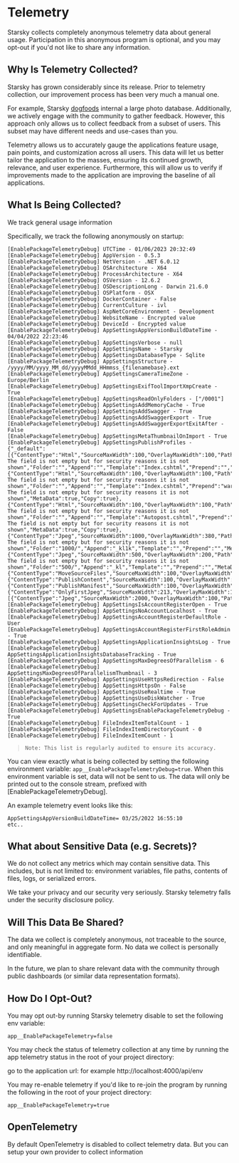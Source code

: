 # Telemetry

Starsky collects completely anonymous telemetry data about general usage. 
Participation in this anonymous program is optional, 
and you may opt-out if you'd not like to share any information.

## Why Is Telemetry Collected?

Starsky has grown considerably since its release. 
Prior to telemetry collection, our improvement process has been very much a manual one.

For example, Starsky [dogfoods](https://en.wikipedia.org/wiki/Eating_your_own_dog_food) 
internal a large photo database.
Additionally, we actively engage with the community to gather feedback.
However, this approach only allows us to collect feedback from a subset of users. 
This subset may have different needs and use-cases than you.

Telemetry allows us to accurately gauge the applications feature usage, pain points, 
and customization across all users.
This data will let us better tailor the application to the masses, ensuring its continued growth, 
relevance, and user experience.
Furthermore, this will allow us to verify if improvements made to the application are improving 
the baseline of all applications.

## What Is Being Collected?

We track general usage information 

Specifically, we track the following anonymously on startup:

```
[EnablePackageTelemetryDebug] UTCTime - 01/06/2023 20:32:49
[EnablePackageTelemetryDebug] AppVersion - 0.5.3
[EnablePackageTelemetryDebug] NetVersion - .NET 6.0.12
[EnablePackageTelemetryDebug] OSArchitecture - X64
[EnablePackageTelemetryDebug] ProcessArchitecture - X64
[EnablePackageTelemetryDebug] OSVersion - 12.6.2
[EnablePackageTelemetryDebug] OSDescriptionLong - Darwin 21.6.0 
[EnablePackageTelemetryDebug] OSPlatform - OSX
[EnablePackageTelemetryDebug] DockerContainer - False
[EnablePackageTelemetryDebug] CurrentCulture - ivl
[EnablePackageTelemetryDebug] AspNetCoreEnvironment - Development
[EnablePackageTelemetryDebug] WebsiteName - Encrypted value
[EnablePackageTelemetryDebug] DeviceId - Encrypted value
[EnablePackageTelemetryDebug] AppSettingsAppVersionBuildDateTime - 04/04/2022 22:23:46
[EnablePackageTelemetryDebug] AppSettingsVerbose - null
[EnablePackageTelemetryDebug] AppSettingsName - Starsky
[EnablePackageTelemetryDebug] AppSettingsDatabaseType - Sqlite
[EnablePackageTelemetryDebug] AppSettingsStructure - /yyyy/MM/yyyy_MM_dd/yyyyMMdd_HHmmss_{filenamebase}.ext
[EnablePackageTelemetryDebug] AppSettingsCameraTimeZone - Europe/Berlin
[EnablePackageTelemetryDebug] AppSettingsExifToolImportXmpCreate - True
[EnablePackageTelemetryDebug] AppSettingsReadOnlyFolders - ["/0001"]
[EnablePackageTelemetryDebug] AppSettingsAddMemoryCache - True
[EnablePackageTelemetryDebug] AppSettingsAddSwagger - True
[EnablePackageTelemetryDebug] AppSettingsAddSwaggerExport - True
[EnablePackageTelemetryDebug] AppSettingsAddSwaggerExportExitAfter - False
[EnablePackageTelemetryDebug] AppSettingsMetaThumbnailOnImport - True
[EnablePackageTelemetryDebug] AppSettingsPublishProfiles - {"_default":[{"ContentType":"Html","SourceMaxWidth":100,"OverlayMaxWidth":100,"Path":"warning: The field is not empty but for security reasons it is not shown","Folder":"","Append":"","Template":"Index.cshtml","Prepend":"","MetaData":true,"Copy":true},{"ContentType":"Html","SourceMaxWidth":100,"OverlayMaxWidth":100,"Path":"warning: The field is not empty but for security reasons it is not shown","Folder":"","Append":"","Template":"Index.cshtml","Prepend":"warning: The field is not empty but for security reasons it is not shown","MetaData":true,"Copy":true},{"ContentType":"Html","SourceMaxWidth":100,"OverlayMaxWidth":100,"Path":"warning: The field is not empty but for security reasons it is not shown","Folder":"","Append":"","Template":"Autopost.cshtml","Prepend":"warning: The field is not empty but for security reasons it is not shown","MetaData":true,"Copy":true},{"ContentType":"Jpeg","SourceMaxWidth":1000,"OverlayMaxWidth":380,"Path":"warning: The field is not empty but for security reasons it is not shown","Folder":"1000/","Append":"_kl1k","Template":"","Prepend":"","MetaData":true,"Copy":true},{"ContentType":"Jpeg","SourceMaxWidth":500,"OverlayMaxWidth":200,"Path":"warning: The field is not empty but for security reasons it is not shown","Folder":"500/","Append":"_kl","Template":"","Prepend":"","MetaData":false,"Copy":true},{"ContentType":"MoveSourceFiles","SourceMaxWidth":100,"OverlayMaxWidth":100,"Path":"","Folder":"orgineel/","Append":"","Template":"","Prepend":"","MetaData":true,"Copy":false},{"ContentType":"PublishContent","SourceMaxWidth":100,"OverlayMaxWidth":100,"Path":"","Folder":"","Append":"","Template":"","Prepend":"","MetaData":true,"Copy":true},{"ContentType":"PublishManifest","SourceMaxWidth":100,"OverlayMaxWidth":100,"Path":"","Folder":"","Append":"","Template":"","Prepend":"","MetaData":true,"Copy":true},{"ContentType":"OnlyFirstJpeg","SourceMaxWidth":213,"OverlayMaxWidth":100,"Path":"","Folder":"","Append":"___og_image","Template":"","Prepend":"","MetaData":false,"Copy":true}],"no_logo_2000px":[{"ContentType":"Jpeg","SourceMaxWidth":2000,"OverlayMaxWidth":100,"Path":"","Folder":"","Append":"_kl2k","Template":"","Prepend":"","MetaData":true,"Copy":true}]}
[EnablePackageTelemetryDebug] AppSettingsIsAccountRegisterOpen - True
[EnablePackageTelemetryDebug] AppSettingsNoAccountLocalhost - True
[EnablePackageTelemetryDebug] AppSettingsAccountRegisterDefaultRole - User
[EnablePackageTelemetryDebug] AppSettingsAccountRegisterFirstRoleAdmin - True
[EnablePackageTelemetryDebug] AppSettingsApplicationInsightsLog - True
[EnablePackageTelemetryDebug] AppSettingsApplicationInsightsDatabaseTracking - True
[EnablePackageTelemetryDebug] AppSettingsMaxDegreesOfParallelism - 6
[EnablePackageTelemetryDebug] AppSettingsMaxDegreesOfParallelismThumbnail - 3
[EnablePackageTelemetryDebug] AppSettingsUseHttpsRedirection - False
[EnablePackageTelemetryDebug] AppSettingsHttpsOn - False
[EnablePackageTelemetryDebug] AppSettingsUseRealtime - True
[EnablePackageTelemetryDebug] AppSettingsUseDiskWatcher - True
[EnablePackageTelemetryDebug] AppSettingsCheckForUpdates - True
[EnablePackageTelemetryDebug] AppSettingsEnablePackageTelemetryDebug - True
[EnablePackageTelemetryDebug] FileIndexItemTotalCount - 1
[EnablePackageTelemetryDebug] FileIndexItemDirectoryCount - 0
[EnablePackageTelemetryDebug] FileIndexItemCount - 1
```

>     Note: This list is regularly audited to ensure its accuracy.

You can view exactly what is being collected by setting the 
following environment variable: `app__EnablePackageTelemetryDebug=true`.
When this environment variable is set, data will not be sent to us. 
The data will only be printed out to the console stream, prefixed with [EnablePackageTelemetryDebug].

An example telemetry event looks like this:

```
AppSettingsAppVersionBuildDateTime= 03/25/2022 16:55:10
etc..
```


## What about Sensitive Data (e.g. Secrets)?

We do not collect any metrics which may contain sensitive data.
This includes, but is not limited to: environment variables, 
file paths, contents of files, logs, or serialized errors.

We take your privacy and our security very seriously. 
Starsky telemetry falls under the security disclosure policy.

## Will This Data Be Shared?

The data we collect is completely anonymous, not traceable to the source, 
and only meaningful in aggregate form. No data we collect is personally identifiable.

In the future, we plan to share relevant data with the community through public dashboards 
(or similar data representation formats).

## How Do I Opt-Out?

You may opt out-by running Starsky telemetry disable to set the following env variable:

`app__EnablePackageTelemetry=false`

You may check the status of telemetry collection at any time by running the app telemetry status in the root of your project directory:

go to the application url: for example http://localhost:4000/api/env

You may re-enable telemetry if you'd like to re-join the program by running the following in the root of your project directory:

`app__EnablePackageTelemetry=true`

## OpenTelemetry

By default OpenTelemetry is disabled to collect telemetry data.
But you can setup your own provider to collect information
